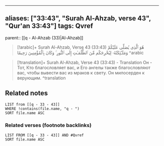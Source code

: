 
---
aliases: ["33:43", "Surah Al-Ahzab, verse 43", "Qur'an 33:43"]
tags: Qvref
---

parent:: [[q - Al-Ahzab (33)|Al-Ahzab]]

> [!arabic]+ Surah Al-Ahzab, Verse 43 (33:43)
> <span class="quran-arabic">هُوَ ٱلَّذِى يُصَلِّى عَلَيْكُمْ وَمَلَـٰٓئِكَتُهُۥ لِيُخْرِجَكُم مِّنَ ٱلظُّلُمَـٰتِ إِلَى ٱلنُّورِ ۚ وَكَانَ بِٱلْمُؤْمِنِينَ رَحِيمًا</span>
^arabic

> [!translation]+ Surah Al-Ahzab, Verse 43 (33:43) - Translation
> Он - Тот, Кто благословляет вас, и Его ангелы также благословляют вас, чтобы вывести вас из мраков к свету. Он милосерден к верующим.
^translation



## Related notes
```dataview
LIST from [[q - 33 - 43]]
WHERE !contains(file.name, "q - ")
SORT file.name ASC
```

### Related verses (footnote backlinks)
```dataview
LIST FROM [[q - 33 - 43]] AND #Qvref
SORT file.name ASC
```

